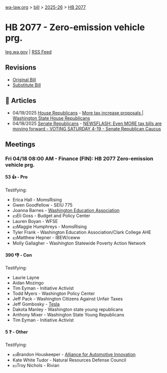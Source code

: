 [wa-law.org](/) > [bill](/bill/) > [2025-26](/bill/2025-26/) > [HB 2077](/bill/2025-26/hb/2077/)

# HB 2077 - Zero-emission vehicle prg.
[leg.wa.gov](https://app.leg.wa.gov/billsummary?BillNumber=2077&Year=2025&Initiative=false) | [RSS Feed](./rss.xml)

## Revisions
* [Original Bill](1/)
* [Substitute Bill](S/)

## 📰 Articles
* 04/19/2025 [House Republicans](/org/house_republicans/) - [More tax increase proposals | Washington State House Republicans](https://houserepublicans.wa.gov/current/more-tax-increase-proposals/#:~:text=House%20Bill%202077)
* 04/18/2025 [Senate Republicans](/org/senate_republicans/) - [NEWSFLASH: Even MORE tax bills are moving forward - VOTING SATURDAY 4-19 - Senate Republican Caucus](https://src.wastateleg.org/blog/newsflash-even-tax-bills-moving-forward-voting-tomorrow/#:~:text=the%20version%20of%20this%20bill%20sponsored%20by%20the%20House%20of%20Representatives)

## Meetings
### Fri 04/18 08:00 AM - Finance (FIN): HB 2077 Zero-emission vehicle prg.
#### 53 👍 - Pro
Testifying:
* Erica Hall - MomsRising
* Gwen Goodfellow - SEIU 775
* Joanna Barnes - [Washington Education Association](/org/washington_education_association/)
* 💵Eli Goss - Budget and Policy Center
* Lauren Boyan - WFSE
* 💵Maggie Humphreys - MomsRising
* Tyler Frank - Washington Education Association/Clark College AHE
* 💵Matthew Hepner - IBEW/ceww
* Molly Gallagher - Washington Statewide Poverty Action Network

#### 390 👎 - Con
Testifying:
* Laurie Layne
* Aidan Mozingo
* Tim Eyman - Initiative Activist
* Todd Myers - Washington Policy Center
* Jeff Pack - Washington Citizens Against Unfair Taxes
* Jeff Gombosky - [Tesla](/org/tesla/)
* Dakota Manley - Washington state young republicans
* Anthony Mixer - Washington State Young Republicans
* Tim Eyman - Initiative Activist

#### 5 ❓ - Other
Testifying:
* 💵Brandon Houskeeper - [Alliance for Automotive Innovation](/org/alliance_for_automotive_innovation/)
* Kate White Tudor - Natural Resources Defense Council
* 💵Troy Nichols - Rivian
